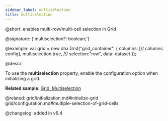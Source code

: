 ```yaml
---
sidebar_label: multiselection
title: multiselection
---          
```


@short: enables multi-row/multi-cell selection in Grid

@signature: {'multiselection?: boolean;'}

@example: 
var grid = new dhx.Grid("grid_container", {
    columns: [// columns config],
    multiselection:true, /*!*/
    selection:"row",
    data: dataset
});



@descr:

To use the **multiselection** property, enable the [](grid/api/grid_selection_config.md) configuration option when initializing a grid.

**Related sample**: [Grid. Multiselection](https://snippet.dhtmlx.com/4nj0e9ye)

@related: grid/initialization.md#initialize-grid
grid/configuration.md#multiple-selection-of-grid-cells

@changelog: added in v6.4
